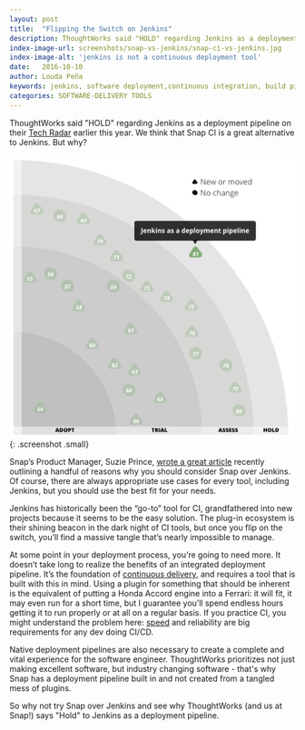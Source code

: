 ```yaml
---
layout: post
title:  "Flipping the Switch on Jenkins"
description: ThoughtWorks said "HOLD" regarding Jenkins as a deployment pipeline on their Tech Radar earlier this year. We think that Snap CI is a great alternative to Jenkins. But why?
index-image-url: screenshots/snap-vs-jenkins/snap-ci-vs-jenkins.jpg
index-image-alt: 'jenkins is not a continuous deployment tool'
date:   2016-10-10
author: Louda Peña
keywords: jenkins, software deployment,continuous integration, build pipelines, jenkins pipelines
categories: SOFTWARE-DELIVERY TOOLS
---
```


ThoughtWorks said "HOLD" regarding Jenkins as a deployment pipeline on their [Tech Radar](https://www.thoughtworks.com/radar/tools) earlier this year. We think that Snap CI is a great alternative to Jenkins. But why?

![thoughtworks tech radar hold on jenkins](/assets/images/screenshots/snap-vs-jenkins/thoughtworks-tech-radar-jenkins-hold.png){: .screenshot .small}

Snap’s Product Manager, Suzie Prince, [wrote a great article](https://blog.snap-ci.com/blog/2016/09/13/snap-ci-different-better-than-jenkins/) recently outlining a handful of reasons why you should consider Snap over Jenkins. Of course, there are always appropriate use cases for every tool, including Jenkins, but you should use the best fit for your needs.

Jenkins has historically been the “go-to” tool for CI, grandfathered into new projects because it seems to be the easy solution. The plug-in ecosystem is their shining beacon in the dark night of CI tools, but once you flip on the switch, you’ll find a massive tangle that’s nearly impossible to manage.

At some point in your deployment process, you’re going to need more. It doesn’t take long to realize the benefits of an integrated deployment pipeline. It’s the foundation of [continuous delivery](http://martinfowler.com/bliki/ContinuousDelivery.html), and requires a tool that is built with this in mind. Using a plugin for something that should be inherent is the equivalent of putting a Honda Accord engine into a Ferrari: it will fit, it may even run for a short time, but I guarantee you’ll spend endless hours getting it to run properly or at all on a regular basis. If you practice CI, you might understand the problem here: [speed](https://blog.snap-ci.com/blog/2016/07/26/continuous-delivery-integration-devops-research/) and reliability are big requirements for any dev doing CI/CD.

Native deployment pipelines are also necessary to create a complete and vital experience for the software engineer. ThoughtWorks prioritizes not just making excellent software, but industry changing software - that's why Snap has a deployment pipeline built in and not created from a tangled mess of plugins.

So why not try Snap over Jenkins and see why ThoughtWorks (and us at Snap!) says "Hold" to Jenkins as a deployment pipeline.
